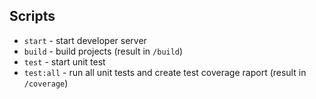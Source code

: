 
## Scripts

* `start` - start developer server
* `build` - build projects (result in `/build`)
* `test` - start unit test
* `test:all` - run all unit tests and create test coverage raport (result in `/coverage`)
